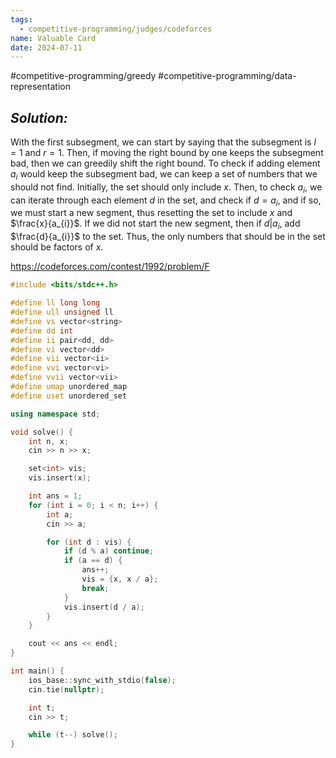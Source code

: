```yaml
---
tags:
  - competitive-programming/judges/codeforces
name: Valuable Card
date: 2024-07-11
---
```

#competitive-programming/greedy #competitive-programming/data-representation 
## _Solution:_
With the first subsegment, we can start by saying that the subsegment is $l=1$ and $r=1$. Then, if moving the right bound by one keeps the subsegment bad, then we can greedily shift the right bound. To check if adding element $a_i$ would keep the subsegment bad, we can keep a set of numbers that we should not find. Initially, the set should only include $x$. Then, to check $a_i$, we can iterate through each element $d$ in the set, and check if $d=a_i$, and if so, we must start a new segment, thus resetting the set to include $x$ and $\frac{x}{a_{i}}$. If we did not start the new segment, then if $d|a_{i}$, add $\frac{d}{a_{i}}$ to the set. Thus, the only numbers that should be in the set should be factors of $x$.

https://codeforces.com/contest/1992/problem/F
```cpp
#include <bits/stdc++.h>

#define ll long long
#define ull unsigned ll
#define vs vector<string>
#define dd int
#define ii pair<dd, dd>
#define vi vector<dd>
#define vii vector<ii>
#define vvi vector<vi>
#define vvii vector<vii>
#define umap unordered_map
#define uset unordered_set

using namespace std;

void solve() {
    int n, x;
    cin >> n >> x;

    set<int> vis;
    vis.insert(x);

    int ans = 1;
    for (int i = 0; i < n; i++) {
        int a;
        cin >> a;

        for (int d : vis) {
            if (d % a) continue;
            if (a == d) {
                ans++;
                vis = {x, x / a};
                break;
            }
            vis.insert(d / a);
        }
    }

    cout << ans << endl;
}

int main() {
    ios_base::sync_with_stdio(false);
    cin.tie(nullptr);

    int t;
    cin >> t;

    while (t--) solve();
}
```